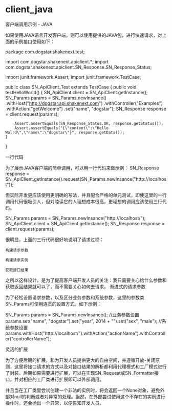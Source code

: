 client_java
===========

客户端调用示例 - JAVA

如果使用JAVA语言开发客户端，则可以使用提供的JAVA包，进行快速请求，对上面的示例接口使用如下：

package com.dogstar.shakenext.test;

import com.dogstar.shakenext.apiclient.*;
import com.dogstar.shakenext.apiclient.SN_Response.SN_Response_Status;

import junit.framework.Assert;
import junit.framework.TestCase;

public class SN_ApiClient_Test extends TestCase {
    public void testHelloWorld() {
        SN_ApiClient client = SN_ApiClient.getInstance();
        SN_Params params = SN_Params.newInsance()
                .withHost("http://dogstar.api.shakenext.com")
                .withController("Examples")
                .withAction("getWelcome")
                .set("name", "dogstar");
        SN_Response response = client.request(params);
        
        Assert.assertEquals(SN_Response_Status.OK, response.getStatus());
        Assert.assertEquals("{\"content\":\"Hello Wolrd\",\"name\":\"dogstar\"}", response.getData());
    }
}

一行代码

为了展示JAVA客户端的简单调用，可以用一行代码来做示例：
SN_Response response = SN_ApiClient.getInstance().request(SN_Params.newInsance("http://localhost"));

但实际开发更应该使用更明确的写法，并且配合严格的单元测试，即使这里的一行调用代码很吸引人，但对睦读它的人理想成本很高。更理想的调用应该使用三行代码。

SN_Params params = SN_Params.newInsance("http://localhost/");
SN_ApiClient client = SN_ApiClient.getInstance();
SN_Response response = client.request(params);

很明显，上面的三行代码很好地说明了请求过程：

    构建请求参数

    构建请求实例

    获取接口结果

之所以这样设计，是为了提高客户端开发人员的关注：我只需要关心给什么参数和获取返回结果就可以了，而不需要关心如何去请求。
渐进式的请求参数

为了轻松设置请求参数，以及区分业务参数和系统参数，这里的参数类SN_Params可使用连贯的设置方式。如下示例：

SN_Params params = SN_Params.newInsance();
//业务参数设置
params.set("name", "dogstar").set("year", 2014 + "").set("sex", "male");
//系统参数设置
params.withHost("http://localhost/").withAction("actionName").withController("controllerName");

灵活的扩展

为了方便后期的扩展，和为开发人员提供更大的自由空间，并遵循开放-关闭原则，这里将接口请求的方式以及对接口结果的解析都利用代理模式和工厂模式进行了封装。后期如果需要进行扩展，可以在实现SN_Request或SN_Formatter接口，并对相应的工厂类进行扩展即可以外部调用。

并且当在工厂类里尝试创建一个非法的实例时，将会返回一个None对象，避免外部对null的判断或者对异常的处理。当然，在外部尝试使用这个不存在的实例进行操作时，还会抛出一个异常，以便告知开发人员。
